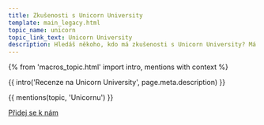 ```yaml
---
title: Zkušenosti s Unicorn University
template: main_legacy.html
topic_name: unicorn
topic_link_text: Unicorn University
description: Hledáš někoho, kdo má zkušenosti s Unicorn University? Má smysl hlásit se k nim? Jak moc je to pouze o technologiích firmy Unicorn? Jak je to s kurzem Hatchery, po kterém ti mohou nabídnout práci? Jaký typ otázek můžeš čekat na jejich testech?
---
```

{% from 'macros_topic.html' import intro, mentions with context %}

{{ intro('Recenze na Unicorn University', page.meta.description) }}

{{ mentions(topic, 'Unicornu') }}

<p class="button-compartment">
  <a href="{{ pages|docs_url('club.md')|url }}" class="button">
    Přidej se&nbsp;k&nbsp;nám
  </a>
</p>
